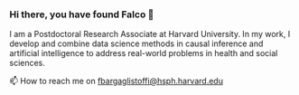 ### Hi there, you have found Falco 👋 

I am a Postdoctoral Research Associate at Harvard University. In my work, I develop and combine data science methods in causal inference and artificial intelligence to address real-world problems in health and social sciences.


📫 How to reach me on fbargaglistoffi@hsph.harvard.edu

<!--
**fbargaglistoffi/fbargaglistoffi** is a ✨ _special_ ✨ repository because its `README.md` (this file) appears on your GitHub profile.
![](https://komarev.com/ghpvc/?username=fbargaglistoffi&color=blue)
-->
